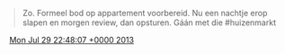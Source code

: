 > Zo\. Formeel bod op appartement voorbereid\. Nu een nachtje erop slapen en morgen review, dan opsturen\. Gáán met die \#huizenmarkt

<img src="../../media/tweet.ico" width="12" /> [Mon Jul 29 22:48:07 +0000 2013](https://twitter.com/DromerDenker/status/361981491040894976)